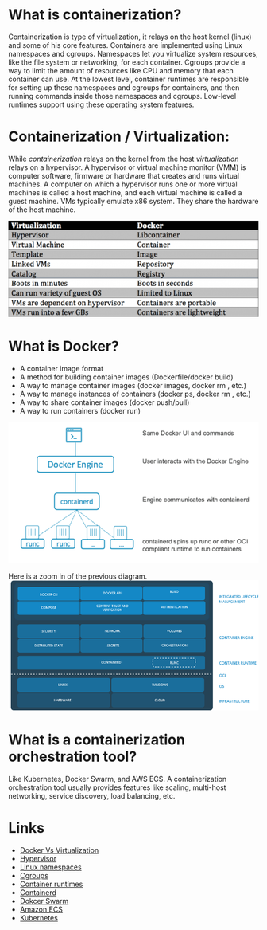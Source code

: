 # What is containerization?
Containerization is type of virtualization, it relays on the host kernel (linux) and some of his core features.
Containers are implemented using Linux namespaces and cgroups. Namespaces let you virtualize system resources, like the file system or networking, for each container. Cgroups provide a way to limit the amount of resources like CPU and memory that each container can use. At the lowest level, container runtimes are responsible for setting up these namespaces and cgroups for containers, and then running commands inside those namespaces and cgroups. Low-level runtimes support using these operating system features.

# Containerization / Virtualization:
While _containerization_ relays on the kernel from the host _virtualization_ relays on a hypervisor.
A hypervisor or virtual machine monitor (VMM) is computer software, firmware or hardware that creates and runs virtual machines. A computer on which a hypervisor runs one or more virtual machines is called a host machine, and each virtual machine is called a guest machine.
VMs typically emulate x86 system. They share the hardware of the host machine.

![alt text](./comparison.png "docker vs virtualization")

# What is Docker?
- A container image format
- A method for building container images (Dockerfile/docker build)
- A way to manage container images (docker images, docker rm , etc.)
- A way to manage instances of containers (docker ps, docker rm , etc.)
- A way to share container images (docker push/pull)
- A way to run containers (docker run)

![alt text](./docker-components.png "Dokcer components")

Here is a zoom in of the previous diagram.
![alt text](./docker-components_2.png "Dokcer components 2x")

# What is a containerization orchestration tool?
Like Kubernetes, Docker Swarm, and AWS ECS. A containerization orchestration tool usually provides features like scaling, multi-host networking, service discovery, load balancing, etc.

# Links

- [Docker Vs Virtualization](https://cloudacademy.com/blog/docker-vs-virtualization/)
- [Hypervisor](https://en.wikipedia.org/wiki/Hypervisor)
- [Linux namespaces](https://en.wikipedia.org/wiki/Linux_namespaces)
- [Cgroups](https://en.wikipedia.org/wiki/Cgroups)
- [Container runtimes](tps://www.ianlewis.org/en/container-runtimes-part-1-introduction-container-r)
- [Containerd](https://blog.docker.com/2017/08/what-is-containerd-runtime/)
- [Dokcer Swarm](https://docs.docker.com/engine/swarm)
- [Amazon ECS](https://aws.amazon.com/ecs/)
- [Kubernetes](https://kubernetes.io/)
